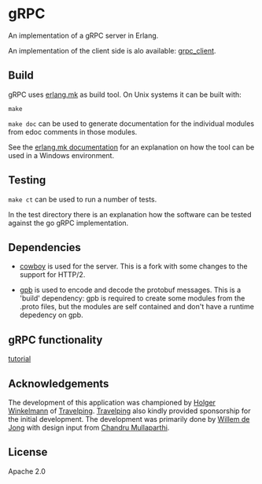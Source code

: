 # gRPC

An implementation of a gRPC server in Erlang. 

An implementation of the client side is alo available: [grpc_client](https://github.com/Bluehouse-Technology/grpc_client).

## Build
gRPC uses [erlang.mk](https://erlang.mk/) as build tool. On Unix systems it can be built
with: 

```
make
```

`make doc` can be used to generate documentation for the individual
modules from edoc comments in those modules.

See the [erlang.mk documentation](https://erlang.mk/guide/installation.html#_on_windows) for
an explanation on how the tool can be used in a Windows environment.

## Testing
`make ct` can be used to run a number of tests. 

In the test directory there is an explanation how the software can be
tested against the go gRPC implementation.

## Dependencies

- [cowboy](https://github.com/willemdj/cowboy) is used for the server.
  This is a fork with some changes to the support for HTTP/2.

- [gpb](https://github.com/tomas-abrahamsson/gpb) is used to encode and
  decode the protobuf messages. This is a 'build' dependency: gpb is
  required to create some modules from the .proto files, but the modules
  are self contained and don't have a runtime depedency on gpb.

## gRPC functionality

[tutorial](/doc/tutorial.md)

## Acknowledgements

The development of this application was championed by [Holger Winkelmann](https://github.com/hwinkel) of [Travelping](https://github.com/travelping). [Travelping](https://github.com/travelping) also kindly provided sponsorship for the initial development. The development was primarily done by [Willem de Jong](https://github.com/willemdj) with design input from [Chandru Mullaparthi](https://github.com/cmullaparthi).

## License

Apache 2.0


